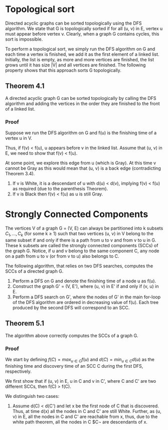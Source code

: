 # Topological sort
Directed acyclic graphs can be sorted topologically using the DFS algorithm.
We state that G is topologically sorted if for all (u, v) in E, vertex u must appear before vertex v. Clearly, when a graph G contains cycles, this sort is impossible.

To perform a topological sort, we simply run the DFS algorithm on G and each time a vertex is finished, we add it as the first element of a linked list. Initially, the list is empty, as more and more vertices are finished, the list grows until it has size |V| and all vertices are finished. The following property shows that this approach sorts G topologically.
## Theorem 4.1
A directed acyclic graph G can be sorted topologically by calling the DFS algorithm and adding the vertices in the order they are finished to the front of a linked list.
### Proof
Suppose we run the DFS algorithm on G and f(u) is the finishing time of a vertex u in V. 

Thus, if f(v) $\lt$ f(u), u appears before v in the linked list. Assume that (u, v) in E, we need to show that f(v) $\lt$ f(u).

At some point, we explore this edge from u (which is Gray). At this time v cannot be Gray as this would mean that (u, v) is a back edge (contradicting Theorem 3.4). 
1. If v is White, it is a descendant of u with d(u) $\lt$ d(v), implying f(v) $\lt$ f(u) as required (due to the parenthesis Theorem).
2. If v is Black then f(v) $\lt$ f(u) as u is still Gray.
# Strongly Connected Components
The vertices V of a graph G = (V, E) can always be partitioned into k subsets $C_1, . . . , C_k$ (for some k $\ge$ 1) such that two vertices (u, v) in V belong to the same subset if and only if there is a path from u to v and from v to u in G.
These k subsets are called the strongly connected components (SCCs) of the graph G. Notice, if u and v belong to the same component C, any node on a path from u to v (or from v to u) also belongs to C.

The following algorithm, that relies on two DFS searches, computes the SCCs of a directed graph G.
1. Perform a DFS on G and denote the finishing time of a node u as f(u).
2. Construct the graph G' = (V, E'), where (u, v) in E' if and only if (v, u) in E.
3. Perform a DFS search on G', where the nodes of G' in the main for-loop of the DFS algorithm are ordered in decreasing value of f(u).
Each tree produced by the second DFS will correspond to an SCC.
## Theorem 5.1
The algorithm above correctly computes the SCCs of a graph G.
### Proof
We start by defining $f(C) = max_{u \in C} f(u)$ and $d(C) = min_{u \in C} d(u)$ as the finishing time and discovery time of an SCC C during the first DFS, respectively. 

We first show that if (u, v) in E, u in C and v in C', where C and C' are two different SCCs, then f(C) $\gt$ f(C).

We distinguish two cases:
1. Assume d(C) $\lt$ d(C') and let x be the first node of C that is discovered. Thus, at time d(x) all the nodes in C and C' are still White. Further, as (u, v) in E, all the nodes in C and C' are reachable from x, thus, due to the white path theorem, all the nodes in C $C¬ are descendants of x.